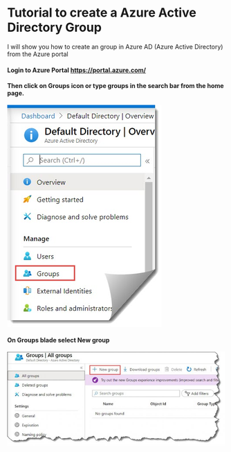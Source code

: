 # Tutorial to create a Azure Active Directory Group
I will show you how to create an group in Azure AD (Azure Active Directory) from the Azure portal

#### Login to Azure Portal https://portal.azure.com/ 

#### Then click on Groups icon or type groups in the search bar from the home page.

![GitHub Logo](/Create-a-group-and-add-members-in-Azure-Active-Directory.jpg)

#### On Groups blade select New group


![GitHub Logo](/how-to-Create-a-group-and-add-members-in-Azure-Active-Directory-1-768x333.jpg)
